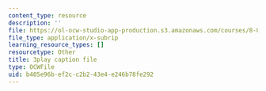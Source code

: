 ```yaml
---
content_type: resource
description: ''
file: https://ol-ocw-studio-app-production.s3.amazonaws.com/courses/8-01sc-classical-mechanics-fall-2016/b405e96bef2cc2b243e4e246b78fe292_5ucfHd8FWKw.srt
file_type: application/x-subrip
learning_resource_types: []
resourcetype: Other
title: 3play caption file
type: OCWFile
uid: b405e96b-ef2c-c2b2-43e4-e246b78fe292
---
```

